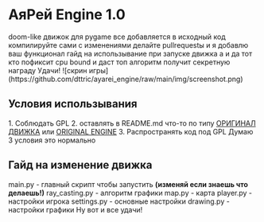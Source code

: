 <h1>АяРей Engine 1.0</h1>
doom-like движок для pygame
все добавляется в исходный код
компилируйте сами с изменениями
делайте pullrequestы и я добавлю ваш функционал
гайд на использывание при запуске движка
а и да тот кто пофиксит cpu bound и даст топ алгоритм получит секретную награду
Удачи!
![скрин игры](https://github.com/dttric/ayarei_engine/raw/main/img/screenshot.png)
<h2>Условия использывания</h2>
1. Соблюдать GPL
2. оставлять в README.md что-то по типу
<a href="https://github.com/dttric/ayarei-engine">ОРИГИНАЛ ДВИЖКА</a> или <a href="https://github.com/dttric/ayarei-engine">ORIGINAL ENGINE</a>
3. Распространять код под GPL
Думаю 3 условия это нормально
<h2>Гайд на изменение движка</h2>
main.py - главный скрипт чтобы запустить <b>(изменяй если знаешь что делаешь!)</b>
ray_casting.py - алгоритм графики
map.py - карта
player.py - настройки игрока
settings.py - основные настройки
drawing.py - настройки графики
Ну вот и все удачи!
